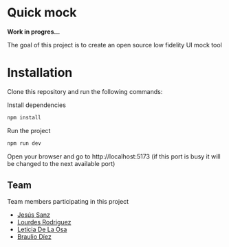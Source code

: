 # Quick mock

**Work in progres...**

The goal of this project is to create an open source low fidelity UI mock tool 

# Installation

Clone this repository and run the following commands:

Install dependencies

```bash
npm install
```

Run the project

```bash
npm run dev
```

Open your browser and go to http://localhost:5173 (if this port is busy it will be changed to the next available port)

## Team

Team members participating in this project

- [Jesús Sanz](https://github.com/jsanzdev)
- [Lourdes Rodriguez](https://github.com/LourdesRsdp)
- [Leticia De La Osa](https://github.com/deletidev)
- [Braulio Díez](https://github.com/brauliodiez)
